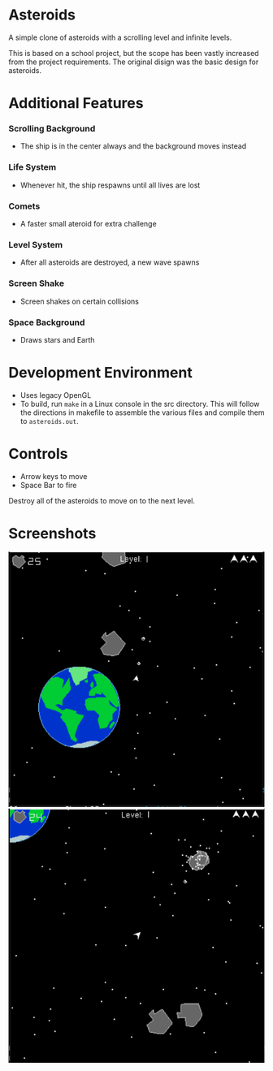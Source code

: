 # Asteroids
A simple clone of asteroids with a scrolling level and infinite levels.

This is based on a school project, but the scope has been vastly increased from the project requirements.
The original disign was the basic design for asteroids.
# Additional Features
###  Scrolling Background
* The ship is in the center always and the background moves instead
### Life System
* Whenever hit, the ship respawns until all lives are lost
### Comets
* A faster small ateroid for extra challenge
### Level System
*  After all asteroids are destroyed, a new wave spawns
### Screen Shake
* Screen shakes on certain collisions
### Space Background
* Draws stars and Earth

# Development Environment
* Uses legacy OpenGL
* To build, run `make` in a Linux console in the src directory. This will follow the directions in makefile to assemble the various files and compile them to `asteroids.out`.

# Controls
* Arrow keys to move
* Space Bar to fire

Destroy all of the asteroids to move on to the next level.

# Screenshots
![Gameplay 1](screenshots/screenshot.png)
![Gameplay 2](screenshots/screenshot1.png)